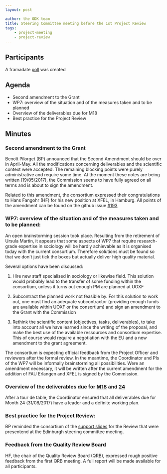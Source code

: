 ```yaml
---
layout: post

author: the ODK team
title: Steering Committee meeting before the 1st Project Review
tags:
    - project-meeting
    - project-review
---
```



## Participants

A framadate [poll](https://framadate.org/MPxYiQTu1JZjHuJp) was created


## Agenda

- Second amendment to the Grant
- WP7: overview of the situation and of the measures taken and to be planned
- Overview of the deliverables due for M18
- Best practice for the Project Review  

## Minutes

### Second amendment to the Grant

Benoît Pilorget (BP) announced that the Second Amendment should be over in April-May. All the modifications concerning deliverables and the scientific context were accepted. The remaining blocking points were purely administrative and require some time. At the moment these notes are being written (19/05/2017), the Commission seems to have fully agreed on all terms and is about to sign the amendment.

Related to this amendment, the consortium expressed their congratulations to Hans Fangohr (HF) for his new position at XFEL, in Hamburg.
All points of the amendment can be found on the github issue [#193](https://github.com/OpenDreamKit/OpenDreamKit/issues/193)

### WP7: overview of the situation and of the measures taken and to be planned:

An open brainstorming session took place.
Resulting from the retirement of Ursula Martin, it appears that some aspects of WP7 that require research-grade  expertise in sociology will be hardly achievable as it is organised today with the current consortium. Therefore solutions must be found so that we don't just tick the boxes but actually deliver high quality material.

Several options have been discussed:

1) Hire new staff specialised in sociology or likewise field. This solution would probably lead to the transfer of some funding within the consortium, unless it turns out enough PM are planned at UOXF
    
2) Subcontract the planned work not feasible by. For this solution to work out, one must find an adequate subcontractor (providing enough funds are available within UOXF or the consortium) and sign an amendment to the Grant with the Commission
    
3) Rethink the scientific content (objectives, tasks, deliverables), to take into account all we have learned since the writing of the proposal, and make the best use of the available ressources and consortium expertise. This of course would require a negotiation with the EU and a new amendment to the grant agreement.
    
    
The consortium is expecting official feedback from the Project Officer and reviewers after the formal review. In the meantime, the Coordinator and PIs of the WP7 will be informally brainstorming all possibilities. Were an amendment necessary, it will be written after the current amendment for the addition of FAU Erlangen and XFEL is signed by the Commission.


### Overview of the deliverables due for [M18](https://github.com/OpenDreamKit/OpenDreamKit/milestone/62?closed=1 ) and [24](https://github.com/OpenDreamKit/OpenDreamKit/milestone/65 )

After a tour de table, the Coordinator ensured that all deliverables due for Month 24 (31/08/2017) have a leader and a definite working plan.

### Best practice for the Project Review: 

BP reminded the consortium of the [support slides](http://opendreamkit.org/meetings/2017-01-19-EdinburghSteeringCommittee/Review-presentation/) for the Review that were presentend at the Edinburgh steering committee meeting.

### Feedback from the Quality Review Board

HF, the chair of the Quality Review Board (QRB), expressed rough positive feedback from the first QRB meeting. A full report will be made available for all participants.
